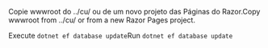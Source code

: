 <span data-ttu-id="b98c7-101">Copie wwwroot do ../cu/ ou de um novo projeto das Páginas do Razor.</span><span class="sxs-lookup"><span data-stu-id="b98c7-101">Copy wwwroot from ../cu/ or from a new Razor Pages project.</span></span>

<span data-ttu-id="b98c7-102">Execute `dotnet ef database update`</span><span class="sxs-lookup"><span data-stu-id="b98c7-102">Run `dotnet ef database update`</span></span>
